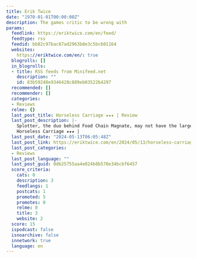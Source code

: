 ```yaml
---
title: Erik Twice
date: "1970-01-01T00:00:00Z"
description: The games critic to be wrong with
params:
  feedlink: https://eriktwice.com/en/feed/
  feedtype: rss
  feedid: bb82c97bac87ad2963b8e3c5bc601164
  websites:
    https://eriktwice.com/en/: true
  blogrolls: []
  in_blogrolls:
  - title: RSS feeds from Minifeed.net
    description: ""
    id: 83b59248e9346428c889eb03522b4297
  recommended: []
  recommender: []
  categories:
  - Reviews
  relme: {}
  last_post_title: Horseless Carriage ★★★ | Review
  last_post_description: |-
    Splotter, the duo behind Food Chain Magnate, may not have the largest output, but their work is always worth trying. Their latest, Horseless Carriage, brings [...]
    Horseless Carriage ★★★ |
  last_post_date: "2024-05-13T06:05:48Z"
  last_post_link: https://eriktwice.com/en/2024/05/13/horseless-carriage-boardgame-review/
  last_post_categories:
  - Reviews
  last_post_language: ""
  last_post_guid: 0db25755aa4e024b8b570e34bcbf6457
  score_criteria:
    cats: 0
    description: 3
    feedlangs: 1
    postcats: 1
    promoted: 5
    promotes: 0
    relme: 0
    title: 3
    website: 2
  score: 15
  ispodcast: false
  isnoarchive: false
  innetwork: true
  language: en
---
```

